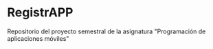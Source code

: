 # RegistrAPP
Repositorio del proyecto semestral de la asignatura "Programación de aplicaciones móviles"

